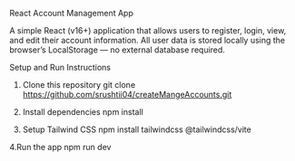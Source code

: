 React Account Management App

A simple React (v16+) application that allows users to register, login, view, and edit their account information.
All user data is stored locally using the browser’s LocalStorage — no external database required.

Setup and Run Instructions
1. Clone this repository
git clone https://github.com/srushtii04/createMangeAccounts.git

2. Install dependencies
npm install

3. Setup Tailwind CSS
npm install tailwindcss @tailwindcss/vite

4.Run the app
npm run dev

